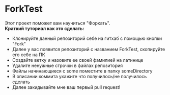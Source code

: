 # ForkTest  
Этот проект поможет вам научиться "Форкать".  
**Краткий туториал как это сделать:**
- Клонируйте данный репозиторий себе на гитхаб с помощью кнопки "Fork"
- Далее у вас появится репозиторий с названием ForkTest, скопируйте его себе на ПК
- Создайте ветку и назовите ее своей фамилией на латинице 
- Удалите ненужные строчки в файлах репозитория
- Файлы начинающиеся с some поместите в папку someDirectory
- В описании коммита укажите что получилось/не получилось сделать
- Далее закидывайте мне ваш первый pull request!
